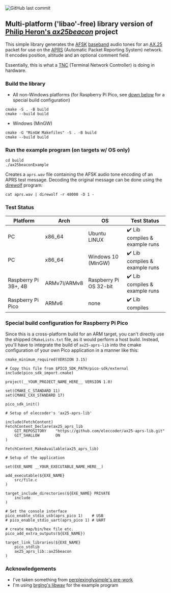<img alt="GitHub last commit" src="https://img.shields.io/github/last-commit/eleccoder/ax25-aprs-lib">

## Multi-platform ('libao'-free) library version of [Philip Heron's *ax25beacon*](https://github.com/fsphil/ax25beacon) project

This simple library generates the [AFSK](https://en.wikipedia.org/wiki/Frequency-shift_keying#Audio_FSK) [baseband](https://en.wikipedia.org/wiki/Baseband)
audio tones for an [AX.25](https://en.wikipedia.org/wiki/AX.25) packet for use on the [APRS](https://en.wikipedia.org/wiki/Automatic_Packet_Reporting_System) (Automatic Packet Reporting System) network.
It encodes position, altitude and an optional comment field.

Essentially, this is what a [TNC](https://en.wikipedia.org/wiki/Terminal_node_controller) (Terminal Network Controller) is doing in hardware.

### Build the library
- All non-Windows platforms (for Raspberry Pi Pico, see [down below](#Special-build-configuration-for-Raspberry-Pi-Pico) for a special build configuration)

```
cmake -S . -B build
cmake --build build
```

- Windows (MinGW)

```
cmake -G "MinGW Makefiles" -S . -B build
cmake --build build
```

### Run the example program (on targets w/ OS only)
```
cd build
./ax25beaconExample
```
Creates a `aprs.wav` file containing the AFSK audio tone encoding of an APRS test message.
Decoding the original message can be done using the [direwolf](https://github.com/wb2osz/direwolf) program:

```
cat aprs.wav | direwolf -r 48000 -D 1 -
```

### Test Status

Platform | Arch | OS | Test Status
-------------- | ------------ | ------------- | ---------------
PC | x86_64 | Ubuntu LINUX | :heavy_check_mark: Lib compiles & example runs
PC | x86_64 | Windows 10 (MinGW) | :heavy_check_mark: Lib compiles & example runs
Raspberry Pi 3B+, 4B | ARMv7l/ARMv8 | Raspberry Pi OS 32-bit | :heavy_check_mark: Lib compiles & example runs
Raspberry Pi Pico | ARMv6 | none | :heavy_check_mark: Lib compiles

### Special build configuration for Raspberry Pi Pico

Since this is a cross-platform build for an ARM target, you can't directly use the shipped `CMakeLists.txt` file, as it would perform a host build. Instead, you'll have to integrate the build of `ax25-aprs-lib` into the cmake configuration of your own Pico application in a manner like this:

```
cmake_minimum_required(VERSION 3.15)

# Copy this file from $PICO_SDK_PATH/pico-sdk/external
include(pico_sdk_import.cmake)

project(__YOUR_PROJECT_NAME_HERE__ VERSION 1.0)

set(CMAKE_C_STANDARD 11)
set(CMAKE_CXX_STANDARD 17)

pico_sdk_init()

# Setup of eleccoder's 'ax25-aprs-lib'

include(FetchContent)
FetchContent_Declare(ax25_aprs_lib
    GIT_REPOSITORY    "https://github.com/eleccoder/ax25-aprs-lib.git" 
    GIT_SHALLOW       ON
)

FetchContent_MakeAvailable(ax25_aprs_lib)

# Setup of the application

set(EXE_NAME __YOUR_EXECUTABLE_NAME_HERE__)

add_executable(${EXE_NAME}
    src/file.c
)

target_include_directories(${EXE_NAME} PRIVATE
    include
)

# Set the console interface
pico_enable_stdio_usb(aprs_pico 1)    # USB
# pico_enable_stdio_uart(aprs_pico 1) # UART

# create map/bin/hex file etc.
pico_add_extra_outputs(${EXE_NAME})

target_link_libraries(${EXE_NAME}
    pico_stdlib
    ax25_aprs_lib::ax25beacon
)
```

### Acknowledgements

- I've taken something from [perplexinglysimple's pre-work](https://github.com/perplexinglysimple/ax25beacon)
- I'm using [brglng's libwav](https://github.com/brglng/libwav) for the example program
